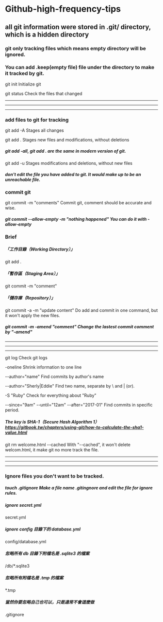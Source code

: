 # Github-high-frequency-tips

## all git information were stored in .git/ directory, which is a hidden directory

### git only tracking files which means empty directory will be ignored.
### You can add .keep(empty file) file under the directory to make it tracked by git.

git init     Initialize git

git status   Check the files that changed


***
***
***

### add files to git for tracking

git add -A   Stages all changes

git add .    Stages new files and modifications, without deletions

##### git add -all, git add . are the same in modern version of git.

git add -u   Stages modifications and deletions, without new files

##### don't edit the file you have added to git. It would make up to be an unreachable file.

### commit git

git commit -m "comments"     Commit git, comment should be accurate and wise.

##### git commit --allow-empty -m "nothing happened"  You can do it with -allow-empty

### Brief
##### 「工作目錄（Working Directory）」
git add .
##### 「暫存區（Staging Area）」
git commit -m "comment"
##### 「儲存庫（Repository）」

git commit -a -m "update content"    Do add and commit in one command, but it won't apply the new files.

##### git commit -m -amend "comment"     Change the lastest commit comment by "-amend"

***
***
***

git log     Check git logs

 -oneline     Shrink information to one line
 
 --author="name"     Find commits by author's name
 
 --author="Sherly\|Eddie"     Find two name, separate by \ and | (or).

 -S "Ruby"    Check for everything about "Ruby"

 --since="9am" --until="12am" --after="2017-01"     Find commits in specific period.

##### The key is SHA-1（Secure Hash Algorithm 1）https://gitbook.tw/chapters/using-git/how-to-calculate-the-sha1-value.html

git rm welcome.html --cached With "--cached", it won't delete welcom.html, it make git no more track the file.

***
***
***


### Ignore files you don't want to be tracked.

##### touch .gitignore     Make a file name .gitingnore and edit the file for ignore rules.

##### ignore secret.yml
secret.yml

##### ignore config 目錄下的 database.yml
config/database.yml

##### 忽略所有 db 目錄下附檔名是 .sqlite3 的檔案
/db/*.sqlite3

##### 忽略所有附檔名是 .tmp 的檔案
*.tmp

##### 當然你要忽略自己也可以，只是通常不會這麼做
.gitignore

